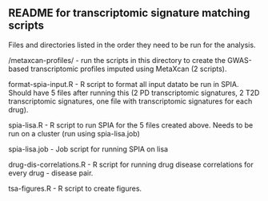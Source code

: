## README for transcriptomic signature matching scripts 
Files and directories listed in the order they need to be run for the analysis. 

/metaxcan-profiles/ - run the scripts in this directory to create the GWAS-based transcriptomic profiles imputed using MetaXcan (2 scripts). 

format-spia-input.R - R script to format all input datato be run in SPIA. Should have 5 files after running this (2 PD transcriptomic signatures, 
                      2 T2D transcriptomic signatures, one file with transcriptomic signatures for each drug). 

spia-lisa.R - R script to run SPIA for the 5 files created above. Needs to be run on a cluster (run using spia-lisa.job)

spia-lisa.job - Job script for running SPIA on lisa

drug-dis-correlations.R - R script for running drug disease correlations for every drug - disease pair. 

tsa-figures.R - R script to create figures. 
